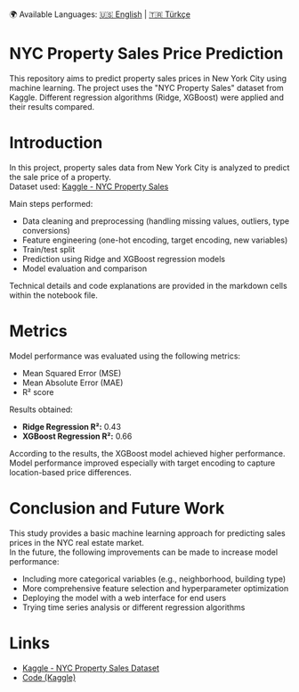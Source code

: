 🌍 Available Languages:
[🇺🇸 English](README.md) | [🇹🇷 Türkçe](README.tr.md)

# NYC Property Sales Price Prediction

This repository aims to predict property sales prices in New York City using machine learning. The project uses the "NYC Property Sales" dataset from Kaggle. Different regression algorithms (Ridge, XGBoost) were applied and their results compared.

# Introduction

In this project, property sales data from New York City is analyzed to predict the sale price of a property.  
Dataset used: [Kaggle - NYC Property Sales](https://www.kaggle.com/datasets/new-york-city/nyc-property-sales)

Main steps performed:
- Data cleaning and preprocessing (handling missing values, outliers, type conversions)
- Feature engineering (one-hot encoding, target encoding, new variables)
- Train/test split
- Prediction using Ridge and XGBoost regression models
- Model evaluation and comparison

Technical details and code explanations are provided in the markdown cells within the notebook file.

# Metrics

Model performance was evaluated using the following metrics:
- Mean Squared Error (MSE)
- Mean Absolute Error (MAE)
- R² score

Results obtained:
- **Ridge Regression R²:** 0.43
- **XGBoost Regression R²:** 0.66

According to the results, the XGBoost model achieved higher performance.  
Model performance improved especially with target encoding to capture location-based price differences.

# Conclusion and Future Work

This study provides a basic machine learning approach for predicting sales prices in the NYC real estate market.  
In the future, the following improvements can be made to increase model performance:
- Including more categorical variables (e.g., neighborhood, building type)
- More comprehensive feature selection and hyperparameter optimization
- Deploying the model with a web interface for end users
- Trying time series analysis or different regression algorithms

# Links

- [Kaggle - NYC Property Sales Dataset](https://www.kaggle.com/datasets/new-york-city/nyc-property-sales)
- [Code (Kaggle)](https://www.kaggle.com/code/goker67/decision-trees-acc-metrics-feature-selection)